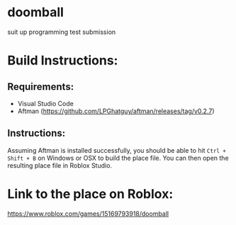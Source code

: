 # doomball
 suit up programming test submission


# Build Instructions:

## Requirements:
- Visual Studio Code
- Aftman (https://github.com/LPGhatguy/aftman/releases/tag/v0.2.7)

## Instructions:
Assuming Aftman is installed successfully, you should be able to hit `Ctrl + Shift + B` on Windows or OSX to build the place file.
You can then open the resulting place file in Roblox Studio.

# Link to the place on Roblox:
https://www.roblox.com/games/15169793918/doomball

  

